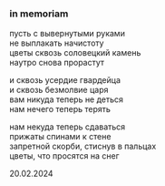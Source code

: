 ### in memoriam

пусть с вывернутыми руками\
не выплакать начистоту\
цветы сквозь соловецкий камень\
наутро снова прорастут

и сквозь усердие гвардейца\
и сквозь безмолвие царя\
вам никуда теперь не деться\
нам нечего теперь терять

нам некуда теперь сдаваться\
прижаты спинами к стене\
запретной скорби, стиснув в пальцах\
цветы, что просятся на снег

20.02.2024
